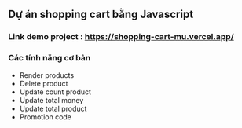 ## Dự án shopping cart bằng Javascript

### Link demo project : https://shopping-cart-mu.vercel.app/

### Các tính năng cơ bản

-   Render products
-   Delete product
-   Update count product
-   Update total money
-   Update total product
-   Promotion code
